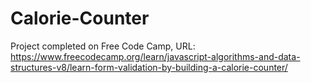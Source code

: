 # Calorie-Counter
Project completed on Free Code Camp, URL: https://www.freecodecamp.org/learn/javascript-algorithms-and-data-structures-v8/learn-form-validation-by-building-a-calorie-counter/
